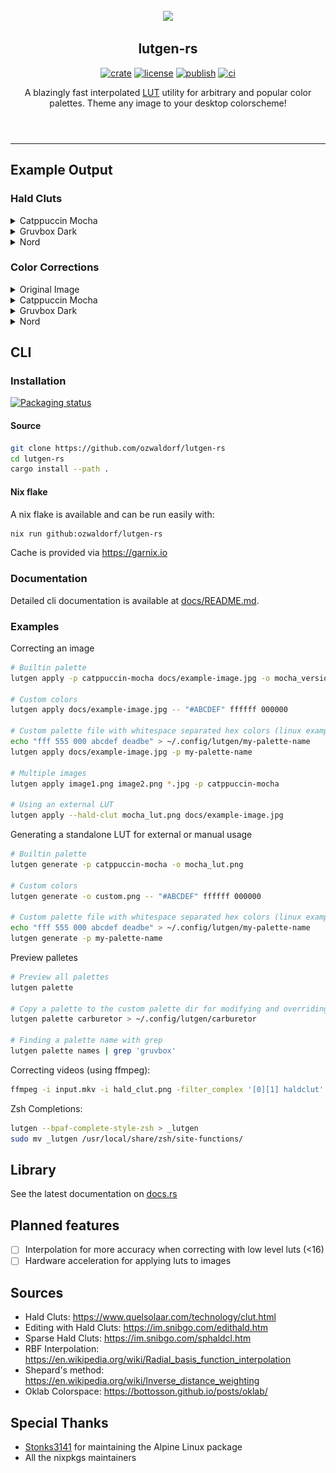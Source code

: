 <header>
    <br>
    <div align="center">
        <img width="30%" src="https://github.com/ozwaldorf/lutgen-rs/assets/8976745/4163e179-ee73-4b24-8ad8-6c373e1d8711" />
    </div>
    <h2 align="center">lutgen-rs</h2>
    <p align="center">
        <a href="https://github.com/ozwaldorf/lutgen-rs/releases/latest"><img alt="crate" src="https://img.shields.io/github/v/release/ozwaldorf/lutgen-rs?style=for-the-badge" /></a>
        <a href="./LICENSE.md"><img alt="license" src="https://img.shields.io/badge/license-MIT-blue?style=for-the-badge" /></a>
        <a href="https://github.com/ozwaldorf/lutgen-rs/actions/workflows/publish.yml"><img alt="publish" src="https://img.shields.io/github/actions/workflow/status/ozwaldorf/lutgen-rs/publish.yml?label=Publish&style=for-the-badge" /></a>
        <a href="https://garnix.io"><img alt="ci" src="https://img.shields.io/endpoint?url=https%3A%2F%2Fgarnix.io%2Fapi%2Fbadges%2Fozwaldorf%2Flutgen-rs&style=for-the-badge&logo=%20&label=garnix&labelColor=grey" /></a>
    </p>
    <p align="center">
        A blazingly fast interpolated <a href="https://en.wikipedia.org/wiki/3D_lookup_table">LUT</a> utility for arbitrary and popular color palettes. Theme any image to your desktop colorscheme!
    </p>
</header>

---

## Example Output

### Hald Cluts

<details>
    <summary>Catppuccin Mocha</summary>
    <img src="docs/catppuccin-mocha-hald-clut.png" />
</details>
<details>
    <summary>Gruvbox Dark</summary>
    <img src="docs/gruvbox-dark-hald-clut.png" />
</details>
<details>
    <summary>Nord</summary>
    <img src="docs/nord-hald-clut.png" />
</details>

### Color Corrections

<details>
    <summary>Original Image</summary>
    <img src="docs/example-image.jpg" />
</details>
<details>
    <summary>Catppuccin Mocha</summary>
    <img src="docs/catppuccin-mocha.jpg" />
</details>
<details>
    <summary>Gruvbox Dark</summary>
    <img src="docs/gruvbox-dark.jpg" />
</details>
<details>
    <summary>Nord</summary>
    <img src="docs/nord.png" />
</details>

## CLI

### Installation

[![Packaging status](https://repology.org/badge/vertical-allrepos/lutgen.svg)](https://repology.org/project/lutgen/versions)

#### Source

```bash
git clone https://github.com/ozwaldorf/lutgen-rs
cd lutgen-rs
cargo install --path .
```

#### Nix flake

A nix flake is available and can be run easily with:

```bash
nix run github:ozwaldorf/lutgen-rs
```

Cache is provided via https://garnix.io

### Documentation

Detailed cli documentation is available at [docs/README.md](./docs/README.md).

### Examples

Correcting an image

```bash
# Builtin palette
lutgen apply -p catppuccin-mocha docs/example-image.jpg -o mocha_version.jpg

# Custom colors
lutgen apply docs/example-image.jpg -- "#ABCDEF" ffffff 000000

# Custom palette file with whitespace separated hex colors (linux example shown)
echo "fff 555 000 abcdef deadbe" > ~/.config/lutgen/my-palette-name
lutgen apply docs/example-image.jpg -p my-palette-name

# Multiple images
lutgen apply image1.png image2.png *.jpg -p catppuccin-mocha

# Using an external LUT
lutgen apply --hald-clut mocha_lut.png docs/example-image.jpg
```

Generating a standalone LUT for external or manual usage

```bash
# Builtin palette
lutgen generate -p catppuccin-mocha -o mocha_lut.png

# Custom colors
lutgen generate -o custom.png -- "#ABCDEF" ffffff 000000

# Custom palette file with whitespace separated hex colors (linux example shown)
echo "fff 555 000 abcdef deadbe" > ~/.config/lutgen/my-palette-name
lutgen generate -p my-palette-name
```

Preview palletes

```bash
# Preview all palettes
lutgen palette

# Copy a palette to the custom palette dir for modifying and overriding
lutgen palette carburetor > ~/.config/lutgen/carburetor

# Finding a palette name with grep
lutgen palette names | grep 'gruvbox'
```

Correcting videos (using ffmpeg):

```bash
ffmpeg -i input.mkv -i hald_clut.png -filter_complex '[0][1] haldclut' output.mp4
```

Zsh Completions:

```bash
lutgen --bpaf-complete-style-zsh > _lutgen
sudo mv _lutgen /usr/local/share/zsh/site-functions/
```

## Library

See the latest documentation on [docs.rs](https://docs.rs/lutgen)

## Planned features

- [ ] Interpolation for more accuracy when correcting with low level luts (<16)
- [ ] Hardware acceleration for applying luts to images

## Sources

- Hald Cluts: https://www.quelsolaar.com/technology/clut.html
- Editing with Hald Cluts: https://im.snibgo.com/edithald.htm
- Sparse Hald Cluts: https://im.snibgo.com/sphaldcl.htm
- RBF Interpolation: https://en.wikipedia.org/wiki/Radial_basis_function_interpolation
- Shepard's method: https://en.wikipedia.org/wiki/Inverse_distance_weighting
- Oklab Colorspace: https://bottosson.github.io/posts/oklab/

## Special Thanks

- [Stonks3141](https://github.com/Stonks3141) for maintaining the Alpine Linux package
- All the nixpkgs maintainers

